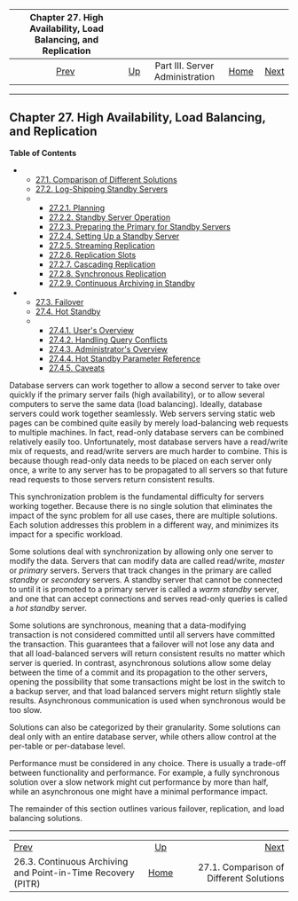 <!--?xml version="1.0" encoding="UTF-8" standalone="no"?-->

|                   Chapter 27. High Availability, Load Balancing, and Replication                  |                                                    |                                 |                                                       |                                                                                         |
| :-----------------------------------------------------------------------------------------------: | :------------------------------------------------- | :-----------------------------: | ----------------------------------------------------: | --------------------------------------------------------------------------------------: |
| [Prev](continuous-archiving.html "26.3. Continuous Archiving and Point-in-Time Recovery (PITR)")  | [Up](admin.html "Part III. Server Administration") | Part III. Server Administration | [Home](index.html "PostgreSQL 17devel Documentation") |  [Next](different-replication-solutions.html "27.1. Comparison of Different Solutions") |

***

## Chapter 27. High Availability, Load Balancing, and Replication

**Table of Contents**

*   *   [27.1. Comparison of Different Solutions](different-replication-solutions.html)
    *   [27.2. Log-Shipping Standby Servers](warm-standby.html)

    <!---->

    *   *   [27.2.1. Planning](warm-standby.html#STANDBY-PLANNING)
        *   [27.2.2. Standby Server Operation](warm-standby.html#STANDBY-SERVER-OPERATION)
        *   [27.2.3. Preparing the Primary for Standby Servers](warm-standby.html#PREPARING-PRIMARY-FOR-STANDBY)
        *   [27.2.4. Setting Up a Standby Server](warm-standby.html#STANDBY-SERVER-SETUP)
        *   [27.2.5. Streaming Replication](warm-standby.html#STREAMING-REPLICATION)
        *   [27.2.6. Replication Slots](warm-standby.html#STREAMING-REPLICATION-SLOTS)
        *   [27.2.7. Cascading Replication](warm-standby.html#CASCADING-REPLICATION)
        *   [27.2.8. Synchronous Replication](warm-standby.html#SYNCHRONOUS-REPLICATION)
        *   [27.2.9. Continuous Archiving in Standby](warm-standby.html#CONTINUOUS-ARCHIVING-IN-STANDBY)

*   *   [27.3. Failover](warm-standby-failover.html)
    *   [27.4. Hot Standby](hot-standby.html)

    <!---->

    *   *   [27.4.1. User's Overview](hot-standby.html#HOT-STANDBY-USERS)
        *   [27.4.2. Handling Query Conflicts](hot-standby.html#HOT-STANDBY-CONFLICT)
        *   [27.4.3. Administrator's Overview](hot-standby.html#HOT-STANDBY-ADMIN)
        *   [27.4.4. Hot Standby Parameter Reference](hot-standby.html#HOT-STANDBY-PARAMETERS)
        *   [27.4.5. Caveats](hot-standby.html#HOT-STANDBY-CAVEATS)

[]()[]()[]()[]()[]()[]()

Database servers can work together to allow a second server to take over quickly if the primary server fails (high availability), or to allow several computers to serve the same data (load balancing). Ideally, database servers could work together seamlessly. Web servers serving static web pages can be combined quite easily by merely load-balancing web requests to multiple machines. In fact, read-only database servers can be combined relatively easily too. Unfortunately, most database servers have a read/write mix of requests, and read/write servers are much harder to combine. This is because though read-only data needs to be placed on each server only once, a write to any server has to be propagated to all servers so that future read requests to those servers return consistent results.

This synchronization problem is the fundamental difficulty for servers working together. Because there is no single solution that eliminates the impact of the sync problem for all use cases, there are multiple solutions. Each solution addresses this problem in a different way, and minimizes its impact for a specific workload.

Some solutions deal with synchronization by allowing only one server to modify the data. Servers that can modify data are called read/write, *master* or *primary* servers. Servers that track changes in the primary are called *standby* or *secondary* servers. A standby server that cannot be connected to until it is promoted to a primary server is called a *warm standby* server, and one that can accept connections and serves read-only queries is called a *hot standby* server.

Some solutions are synchronous, meaning that a data-modifying transaction is not considered committed until all servers have committed the transaction. This guarantees that a failover will not lose any data and that all load-balanced servers will return consistent results no matter which server is queried. In contrast, asynchronous solutions allow some delay between the time of a commit and its propagation to the other servers, opening the possibility that some transactions might be lost in the switch to a backup server, and that load balanced servers might return slightly stale results. Asynchronous communication is used when synchronous would be too slow.

Solutions can also be categorized by their granularity. Some solutions can deal only with an entire database server, while others allow control at the per-table or per-database level.

Performance must be considered in any choice. There is usually a trade-off between functionality and performance. For example, a fully synchronous solution over a slow network might cut performance by more than half, while an asynchronous one might have a minimal performance impact.

The remainder of this section outlines various failover, replication, and load balancing solutions.

***

|                                                                                                   |                                                       |                                                                                         |
| :------------------------------------------------------------------------------------------------ | :---------------------------------------------------: | --------------------------------------------------------------------------------------: |
| [Prev](continuous-archiving.html "26.3. Continuous Archiving and Point-in-Time Recovery (PITR)")  |   [Up](admin.html "Part III. Server Administration")  |  [Next](different-replication-solutions.html "27.1. Comparison of Different Solutions") |
| 26.3. Continuous Archiving and Point-in-Time Recovery (PITR)                                      | [Home](index.html "PostgreSQL 17devel Documentation") |                                                 27.1. Comparison of Different Solutions |
